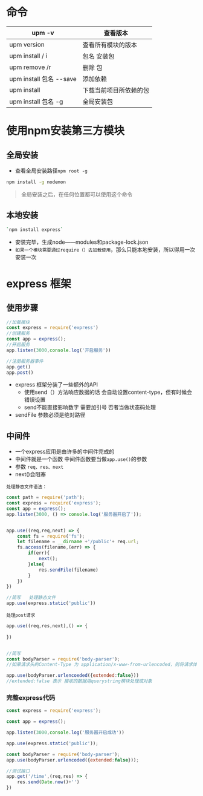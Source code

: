 # 命令

| upm -v                  | 查看版本               |
| ----------------------- | ---------------------- |
| upm version             | 查看所有模块的版本     |
| upm install / i         | 包名  安装包           |
| upm remove /r           | 删除 包                |
| upm install 包名 --save | 添加依赖               |
| upm install             | 下载当前项目所依赖的包 |
| upm install 包名 -g     | 全局安装包             |

# 使用npm安装第三方模块

## 全局安装

+ 查看全局安装路径`npm root -g`

``` bash
npm install -g nodemon
```

> 全局安装之后，在任何位置都可以使用这个命令

## 本地安装

``` bash
`npm install express`
```



+ 安装完毕，生成node——modules和package-lock.json
+ `如果一个模块需要通过require（）去加载使用`，那么只能本地安装，所以得用一次安装一次

# express 框架

## 使用步骤

``` js
//加载模块
const express = require('express')
//创建服务
const app = express();
//开启服务
app.listen(3000,console.log('开启服务'))

//注册服务器事件
app.get()
app.post()


```

+ express 框架分装了一些额外的API 
  + 使用send（）方法响应数据的话  会自动设置content-type，但有时候会错误设置
  + send不能直接影响数字 需要加引号 否者当做状态码处理
+ sendFile  参数必须是绝对路径

## 中间件

+ 一个express应用是由许多的中间件完成的
+ 中间件就是一个函数 中间件函数要当做`app.use()`的参数  
+ 参数  `req、res、next`
+ next()会阻塞

`处理静态文件语法：`

``` js
const path = require('path');
const express = require('express');
const app = express();
app.listen(3000, () => console.log('服务器开启了'));


app.use((req,req,next) => {
    const fs = require('fs');
    let filename = __dirname +'/public'+ req.url;
    fs.access(filename,(err) => {
        if(err){
            next();
        }else{
            res.sendFile(filename)
        }
    })
})

//简写   处理静态文件
app.use(express.static('public'))
```

`处理post请求`

``` js
app.use((req,res,next),() => {
    
})


//简写
const bodyParser = require('body-parser');
//如果请求头的Content-Type 为 application/x-www-from-urlencoded，则将请求体的值赋值给req.body

app.use(bodyParser.urlencoeded({extended:false}))
//extended:false 表示 接收的数据用querystring模块处理成对象
```



### 完整express代码

``` js
const express = require('express');

const app = express();

app.listen(3000,console.log('服务器开启成功'))

app.use(express.static('public'));

const bodyParser = require('body-parser');
app.use(bodyParser.urlencoded({extended:false}));

//测试接口
app.get('/time',(req,res) => {
    res.send(Date.now()+'')
})
```

